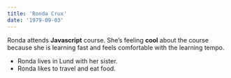 ```yaml
---
title: 'Ronda Crux'
date: '1979-09-03'
---
```


Ronda attends **Javascript** course. She’s feeling **cool** about the course because she is learning fast and feels comfortable with the learning tempo.

- Ronda lives in Lund with her sister.
- Ronda likes to travel and eat food.